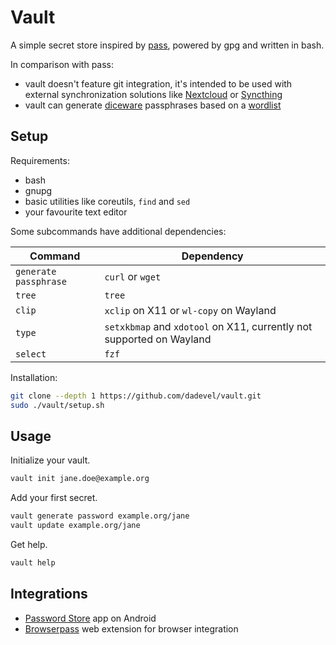 # Vault

A simple secret store inspired by [pass](https://www.passwordstore.org/), powered by gpg and written in bash.

In comparison with pass:

- vault doesn't feature git integration, it's intended to be used with external synchronization solutions like [Nextcloud](https://nextcloud.com/) or [Syncthing](https://syncthing.net/)
- vault can generate [diceware](https://wikipedia.org/wiki/Diceware) passphrases based on a [wordlist](https://www.eff.org/dice)

## Setup

Requirements:

- bash
- gnupg
- basic utilities like coreutils, `find` and `sed`
- your favourite text editor

Some subcommands have additional dependencies:

Command               | Dependency
----------------------|-------------
`generate passphrase` | `curl` or `wget`
`tree`                | `tree`
`clip`                | `xclip` on X11 or `wl-copy` on Wayland
`type`                | `setxkbmap` and `xdotool` on X11, currently not supported on Wayland
`select`              | `fzf`

Installation:

~~~ bash
git clone --depth 1 https://github.com/dadevel/vault.git
sudo ./vault/setup.sh
~~~

## Usage

Initialize your vault.

~~~ bash
vault init jane.doe@example.org
~~~

Add your first secret.

~~~ bash
vault generate password example.org/jane
vault update example.org/jane
~~~

Get help.

~~~ bash
vault help
~~~

## Integrations

- [Password Store](https://github.com/android-password-store/Android-Password-Store) app on Android
- [Browserpass](https://github.com/browserpass/browserpass-extension) web extension for browser integration
